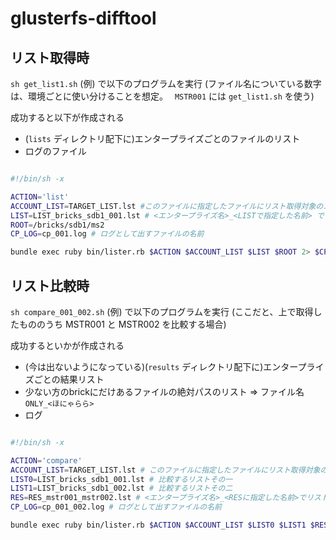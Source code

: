 # glusterfs-difftool

## リスト取得時

`sh get_list1.sh` (例) で以下のプログラムを実行
(ファイル名についている数字は、環境ごとに使い分けることを想定。　 `MSTR001` には `get_list1.sh` を使う)

成功すると以下が作成される

- (`lists` ディレクトリ配下に)エンタープライズごとのファイルのリスト
- ログのファイル

```bash:get_list1.sh

#!/bin/sh -x

ACTION='list'
ACCOUNT_LIST=TARGET_LIST.lst #このファイルに指定したファイルにリスト取得対象のエンタープライズ名を記しておく
LIST=LIST_bricks_sdb1_001.lst # <エンタープライズ名>_<LISTで指定した名前> でリストが作られていく
ROOT=/bricks/sdb1/ms2
CP_LOG=cp_001.log # ログとして出すファイルの名前

bundle exec ruby bin/lister.rb $ACTION $ACCOUNT_LIST $LIST $ROOT 2> $CP_LOG
```

## リスト比較時

`sh compare_001_002.sh` (例) で以下のプログラムを実行
(ここだと、上で取得したもののうち MSTR001 と MSTR002 を比較する場合)

成功するといかが作成される

- (今は出ないようになっている)(`results` ディレクトリ配下に)エンタープライズごとの結果リスト
- 少ない方のbrickにだけあるファイルの絶対パスのリスト => ファイル名 `ONLY_<ほにゃらら>`
- ログ

```bash:compare_001_002.sh

#!/bin/sh -x

ACTION='compare'
ACCOUNT_LIST=TARGET_LIST.lst # このファイルに指定したファイルにリスト取得対象のエンタープライズ名を記しておく
LIST0=LIST_bricks_sdb1_001.lst # 比較するリストその一
LIST1=LIST_bricks_sdb1_002.lst # 比較するリストその二
RES=RES_mstr001_mstr002.lst # <エンタープライズ名>_<RESに指定した名前>でリストが作られていく
CP_LOG=cp_001_002.log # ログとして出すファイルの名前

bundle exec ruby bin/lister.rb $ACTION $ACCOUNT_LIST $LIST0 $LIST1 $RES 2> $CP_LOG
```
